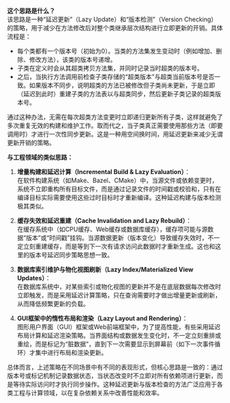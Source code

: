 **这个思路是什么？**  
该思路是一种“延迟更新”（Lazy Update）和“版本检测”（Version Checking）的策略，用于减少在方法修改后对整个类继承层次结构进行立即更新的开销。具体流程是：

- 每个类都有一个版本号（初始为0）。当类的方法集发生变动时（例如增加、删除、修改方法），该类的版本号递增。
- 子类在定义时会从其超类拷贝方法集，并同时记录当时超类的版本号。
- 之后，当执行方法调用前检查子类存储的“超类版本”与超类当前版本号是否一致。如果版本不同步，说明超类的方法已被修改但子类尚未更新，于是立即（延迟到此时）重建子类的方法表以与超类同步，然后更新子类记录的超类版本号。

通过这种办法，无需在每次超类方法变更时立即递归更新所有子类，这样就避免了多次重复无效的构建和维护工作。取而代之，当子类真正需要使用那些方法（即要调用时）才进行一次性同步更新。这是一种用空间换时间，用延迟更新来减少无谓更新开销的策略。

**与工程领域的类似思路：**

1. **增量构建和延迟计算（Incremental Build & Lazy Evaluation）**：  
   在软件构建系统（如Make、Bazel、CMake）中，当源文件或依赖变更时，系统不立即重构所有目标文件，而是通过记录文件的时间戳或校验和，只有在编译目标实际需要使用这些过时目标时才重新编译。这种延迟构建与版本检测极其类似。

2. **缓存失效和延迟重建（Cache Invalidation and Lazy Rebuild）**：  
   在缓存系统中（如CPU缓存、Web缓存或数据库缓存），缓存项可能与源数据“版本”或“时间戳”挂钩。当源数据更新（版本变化）导致缓存失效时，不一定立刻重建缓存，而是等到下一次有请求访问此数据时才重新生成。这也和这里的版本号延迟同步策略思想一致。

3. **数据库索引维护与物化视图刷新（Lazy Index/Materialized View Updates）**：  
   在数据库系统中，对某些索引或物化视图的更新并不是在底层数据每次修改时立即触发，而是采用延迟计算策略，只在查询需要时才做出增量更新或刷新，从而降低频繁更新的负载。

4. **GUI框架中的惰性布局和渲染（Lazy Layout and Rendering）**：  
   图形用户界面（GUI）框架或Web前端框架中，为了提高性能，有些采用延迟布局计算和延迟渲染策略。当界面结构或数据发生变化时，不一定立刻重排或重绘，而是标记为“脏数据”，直到下一次需要显示到屏幕前（如下一次事件循环）才集中进行布局和渲染更新。

总体而言，上述策略在不同场景中有不同的表现形式，但核心思路是一致的：通过版本号或标记机制记录数据状态，当状态改变时不立即对所有依赖项进行更新，而是等待实际访问时才执行同步操作。这种延迟更新与版本检查的方法广泛应用于各类工程与计算领域，以在复杂依赖关系中改善性能和效率。
